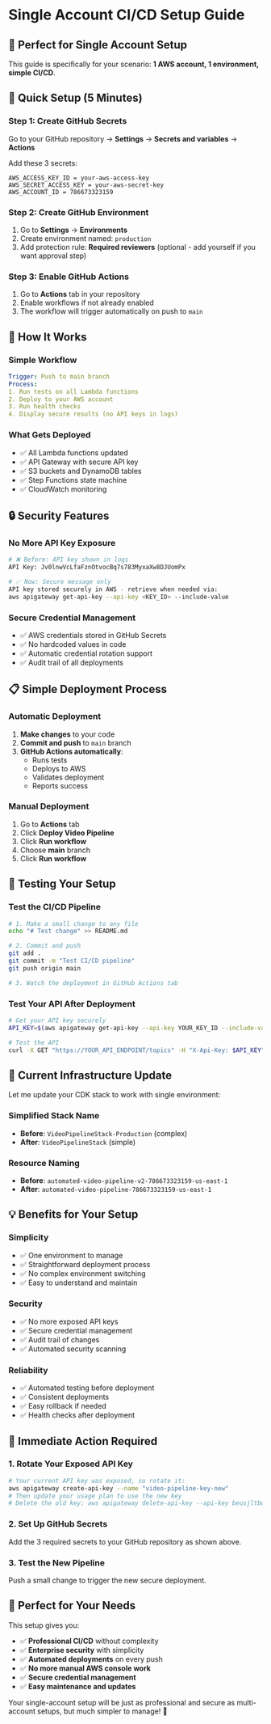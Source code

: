 # Single Account CI/CD Setup Guide

## 🎯 **Perfect for Single Account Setup**

This guide is specifically for your scenario: **1 AWS account, 1 environment, simple CI/CD**.

## 🚀 **Quick Setup (5 Minutes)**

### Step 1: Create GitHub Secrets
Go to your GitHub repository → **Settings** → **Secrets and variables** → **Actions**

Add these 3 secrets:
```
AWS_ACCESS_KEY_ID = your-aws-access-key
AWS_SECRET_ACCESS_KEY = your-aws-secret-key  
AWS_ACCOUNT_ID = 786673323159
```

### Step 2: Create GitHub Environment
1. Go to **Settings** → **Environments**
2. Create environment named: `production`
3. Add protection rule: **Required reviewers** (optional - add yourself if you want approval step)

### Step 3: Enable GitHub Actions
1. Go to **Actions** tab in your repository
2. Enable workflows if not already enabled
3. The workflow will trigger automatically on push to `main`

## 🔧 **How It Works**

### Simple Workflow
```yaml
Trigger: Push to main branch
Process:
1. Run tests on all Lambda functions
2. Deploy to your AWS account
3. Run health checks
4. Display secure results (no API keys in logs)
```

### What Gets Deployed
- ✅ All Lambda functions updated
- ✅ API Gateway with secure API key
- ✅ S3 buckets and DynamoDB tables
- ✅ Step Functions state machine
- ✅ CloudWatch monitoring

## 🔒 **Security Features**

### No More API Key Exposure
```bash
# ❌ Before: API key shown in logs
API Key: Jv0lnwVcLfaFznOtvocBq7s783MyxaXw8DJUomPx

# ✅ Now: Secure message only
API key stored securely in AWS - retrieve when needed via:
aws apigateway get-api-key --api-key <KEY_ID> --include-value
```

### Secure Credential Management
- ✅ AWS credentials stored in GitHub Secrets
- ✅ No hardcoded values in code
- ✅ Automatic credential rotation support
- ✅ Audit trail of all deployments

## 📋 **Simple Deployment Process**

### Automatic Deployment
1. **Make changes** to your code
2. **Commit and push** to `main` branch
3. **GitHub Actions automatically**:
   - Runs tests
   - Deploys to AWS
   - Validates deployment
   - Reports success

### Manual Deployment
1. Go to **Actions** tab
2. Click **Deploy Video Pipeline**
3. Click **Run workflow**
4. Choose **main** branch
5. Click **Run workflow**

## 🧪 **Testing Your Setup**

### Test the CI/CD Pipeline
```bash
# 1. Make a small change to any file
echo "# Test change" >> README.md

# 2. Commit and push
git add .
git commit -m "Test CI/CD pipeline"
git push origin main

# 3. Watch the deployment in GitHub Actions tab
```

### Test Your API After Deployment
```bash
# Get your API key securely
API_KEY=$(aws apigateway get-api-key --api-key YOUR_KEY_ID --include-value --query "value" --output text)

# Test the API
curl -X GET "https://YOUR_API_ENDPOINT/topics" -H "X-Api-Key: $API_KEY"
```

## 🔧 **Current Infrastructure Update**

Let me update your CDK stack to work with single environment:

### Simplified Stack Name
- **Before**: `VideoPipelineStack-Production` (complex)
- **After**: `VideoPipelineStack` (simple)

### Resource Naming
- **Before**: `automated-video-pipeline-v2-786673323159-us-east-1`
- **After**: `automated-video-pipeline-786673323159-us-east-1`

## 💡 **Benefits for Your Setup**

### Simplicity
- ✅ One environment to manage
- ✅ Straightforward deployment process
- ✅ No complex environment switching
- ✅ Easy to understand and maintain

### Security
- ✅ No more exposed API keys
- ✅ Secure credential management
- ✅ Audit trail of changes
- ✅ Automated security scanning

### Reliability
- ✅ Automated testing before deployment
- ✅ Consistent deployments
- ✅ Easy rollback if needed
- ✅ Health checks after deployment

## 🚨 **Immediate Action Required**

### 1. Rotate Your Exposed API Key
```bash
# Your current API key was exposed, so rotate it:
aws apigateway create-api-key --name "video-pipeline-key-new"
# Then update your usage plan to use the new key
# Delete the old key: aws apigateway delete-api-key --api-key beusjltbol
```

### 2. Set Up GitHub Secrets
Add the 3 required secrets to your GitHub repository as shown above.

### 3. Test the New Pipeline
Push a small change to trigger the new secure deployment.

## 🎯 **Perfect for Your Needs**

This setup gives you:
- ✅ **Professional CI/CD** without complexity
- ✅ **Enterprise security** with simplicity
- ✅ **Automated deployments** on every push
- ✅ **No more manual AWS console work**
- ✅ **Secure credential management**
- ✅ **Easy maintenance and updates**

Your single-account setup will be just as professional and secure as multi-account setups, but much simpler to manage! 🎉